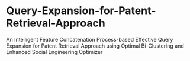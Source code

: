 # Query-Expansion-for-Patent-Retrieval-Approach
An Intelligent Feature Concatenation Process-based Effective Query Expansion for Patent Retrieval Approach using Optimal Bi-Clustering and Enhanced Social Engineering Optimizer 
